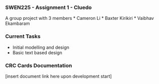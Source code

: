 ### SWEN225 - Assignment 1 - Cluedo

A group project with 3 members
	* Cameron Li
	* Baxter Kirikiri
	* Vaibhav Ekambaram

### Current Tasks ###
- Initial modelling and design 
- Basic text based design

### CRC Cards Documentation ###

[insert document link here upon development start]
	



